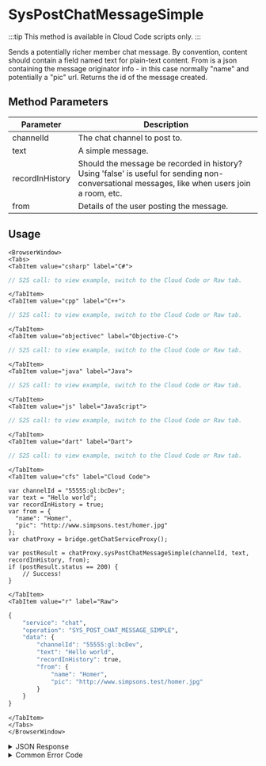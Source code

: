 # SysPostChatMessageSimple

:::tip
This method is available in Cloud Code scripts only.
:::

Sends a potentially richer member chat message. By convention, content should contain a field named text for plain-text content. From is a json containing the message originator info - in this case normally "name" and potentially a "pic" url. Returns the id of the message created.

<PartialServop service_name="chat" operation_name="SYS_POST_CHAT_MESSAGE_SIMPLE" />

## Method Parameters

| Parameter       | Description                                                                                                                                   |
| --------------- | --------------------------------------------------------------------------------------------------------------------------------------------- |
| channelId       | The chat channel to post to.                                                                                                                  |
| text            | A simple message.                                                                                                                             |
| recordInHistory | Should the message be recorded in history? Using 'false' is useful for sending non-conversational messages, like when users join a room, etc. |
| from            | Details of the user posting the message.                                                                                                      |

## Usage

```mdx-code-block
<BrowserWindow>
<Tabs>
<TabItem value="csharp" label="C#">
```

```csharp
// S2S call: to view example, switch to the Cloud Code or Raw tab.
```

```mdx-code-block
</TabItem>
<TabItem value="cpp" label="C++">
```

```cpp
// S2S call: to view example, switch to the Cloud Code or Raw tab.
```

```mdx-code-block
</TabItem>
<TabItem value="objectivec" label="Objective-C">
```

```objectivec
// S2S call: to view example, switch to the Cloud Code or Raw tab.
```

```mdx-code-block
</TabItem>
<TabItem value="java" label="Java">
```

```java
// S2S call: to view example, switch to the Cloud Code or Raw tab.
```

```mdx-code-block
</TabItem>
<TabItem value="js" label="JavaScript">
```

```javascript
// S2S call: to view example, switch to the Cloud Code or Raw tab.
```

```mdx-code-block
</TabItem>
<TabItem value="dart" label="Dart">
```

```dart
// S2S call: to view example, switch to the Cloud Code or Raw tab.
```

```mdx-code-block
</TabItem>
<TabItem value="cfs" label="Cloud Code">
```

```cfscript
var channelId = "55555:gl:bcDev";
var text = "Hello world";
var recordInHistory = true;
var from = {
  "name": "Homer",
  "pic": "http://www.simpsons.test/homer.jpg"
};
var chatProxy = bridge.getChatServiceProxy();

var postResult = chatProxy.sysPostChatMessageSimple(channelId, text, recordInHistory, from);
if (postResult.status == 200) {
    // Success!
}
```

```mdx-code-block
</TabItem>
<TabItem value="r" label="Raw">
```

```r
{
	"service": "chat",
	"operation": "SYS_POST_CHAT_MESSAGE_SIMPLE",
	"data": {
		"channelId": "55555:gl:bcDev",
		"text": "Hello world",
		"recordInHistory": true,
		"from": {
			"name": "Homer",
			"pic": "http://www.simpsons.test/homer.jpg"
		}
	}
}
```

```mdx-code-block
</TabItem>
</Tabs>
</BrowserWindow>
```

<details>
<summary>JSON Response</summary>

```json
{
    "status": 200,
    "data": {
        "msgId": "783347769003570"
    }
}
```

</details>

<details>
<summary>Common Error Code</summary>

### Status Codes

| Code  | Name                      | Description                          |
| ----- | ------------------------- | ------------------------------------ |
| 40601 | RTT_NOT_ENABLED           | RTT must be enabled for this feature |
| 40603 | CHAT_UNRECOGNIZED_CHANNEL | The specified channel is invalid     |
| 40616 | CLOUD_CODE_ONLY           | Method only available via cloud code |

</details>
